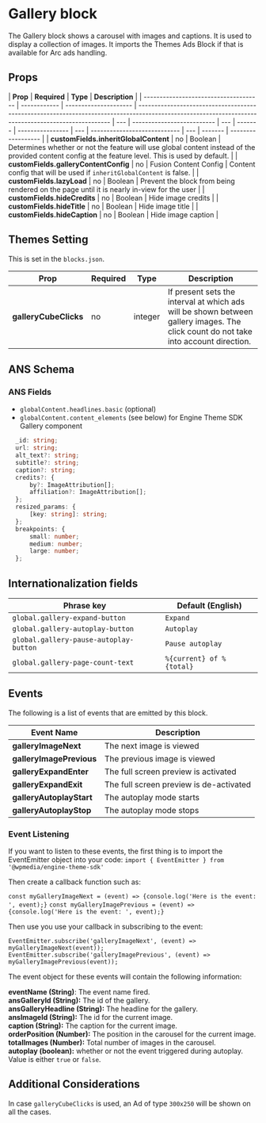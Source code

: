 # Gallery block

The Gallery block shows a carousel with images and captions. It is used to display a collection of images. It imports the Themes Ads Block if that is available for Arc ads handling.

## Props

| **Prop**                              | **Required** | **Type**              | **Description**                                                                                                                                     |
| ------------------------------------- | ------------ | --------------------- | --------------------------------------------------------------------------------------------------------------------------------------------------- | --- | -------------------------- | --- | ------- | ---------------- | --- | ---------------------------- | --- | ------- | ------------------ |
| **customFields.inheritGlobalContent** | no           | Boolean               | Determines whether or not the feature will use global content instead of the provided content config at the feature level. This is used by default. |
| **customFields.galleryContentConfig** | no           | Fusion Content Config | Content config that will be used if `inheritGlobalContent` is false.                                                                                |
| **customFields.lazyLoad**             | no           | Boolean               | Prevent the block from being rendered on the page until it is nearly in-view for the user                                                           |
| **customFields.hideCredits**          | no           | Boolean               | Hide image credits                                                                                                                                  |     | **customFields.hideTitle** | no  | Boolean | Hide image title |     | **customFields.hideCaption** | no  | Boolean | Hide image caption |

## Themes Setting

This is set in the `blocks.json`.

| **Prop**              | **Required** | **Type** | **Description**                                                                                                                     |
| --------------------- | ------------ | -------- | ----------------------------------------------------------------------------------------------------------------------------------- |
| **galleryCubeClicks** | no           | integer  | If present sets the interval at which ads will be shown between gallery images. The click count do not take into account direction. |

## ANS Schema

### ANS Fields

- `globalContent.headlines.basic` (optional)
- `globalContent.content_elements` (see below) for Engine Theme SDK Gallery component

```ts
  _id: string;
  url: string;
  alt_text?: string;
  subtitle?: string;
  caption?: string;
  credits?: {
      by?: ImageAttribution[];
      affiliation?: ImageAttribution[];
  };
  resized_params: {
      [key: string]: string;
  };
  breakpoints: {
      small: number;
      medium: number;
      large: number;
  };
```

## Internationalization fields

| Phrase key                             | Default (English)        |
| -------------------------------------- | ------------------------ |
| `global.gallery-expand-button`         | `Expand`                 |
| `global.gallery-autoplay-button`       | `Autoplay`               |
| `global.gallery-pause-autoplay-button` | `Pause autoplay`         |
| `global.gallery-page-count-text`       | `%{current} of %{total}` |

## Events

The following is a list of events that are emitted by this block.

| **Event Name**           | **Description**                         |
| ------------------------ | --------------------------------------- |
| **galleryImageNext**     | The next image is viewed                |
| **galleryImagePrevious** | The previous image is viewed            |
| **galleryExpandEnter**   | The full screen preview is activated    |
| **galleryExpandExit**    | The full screen preview is de-activated |
| **galleryAutoplayStart** | The autoplay mode starts                |
| **galleryAutoplayStop**  | The autoplay mode stops                 |

### Event Listening

If you want to listen to these events, the first thing is to import the EventEmitter object
into your code:
`import { EventEmitter } from '@wpmedia/engine-theme-sdk'`

Then create a callback function such as:

`const myGalleryImageNext = (event) => {console.log('Here is the event: ', event);}`
`const myGalleryImagePrevious = (event) => {console.log('Here is the event: ', event);}`

Then use you use your callback in subscribing to the event:

`EventEmitter.subscribe('galleryImageNext', (event) => myGalleryImageNext(event));`
`EventEmitter.subscribe('galleryImagePrevious', (event) => myGalleryImagePrevious(event));`

The event object for these events will contain the following information:

**eventName (String)**: The event name fired.  
**ansGalleryId (String):** The id of the gallery.  
**ansGalleryHeadline (String):** The headline for the gallery.  
**ansImageId (String):** The id for the current image.  
**caption (String):** The caption for the current image.  
**orderPosition (Number):** The position in the carousel for the current image.  
**totalImages (Number):** Total number of images in the carousel.  
**autoplay (boolean):** whether or not the event triggered during autoplay. Value is either `true` or `false`.

## Additional Considerations

In case `galleryCubeClicks` is used, an Ad of type `300x250` will be shown on all the cases.
